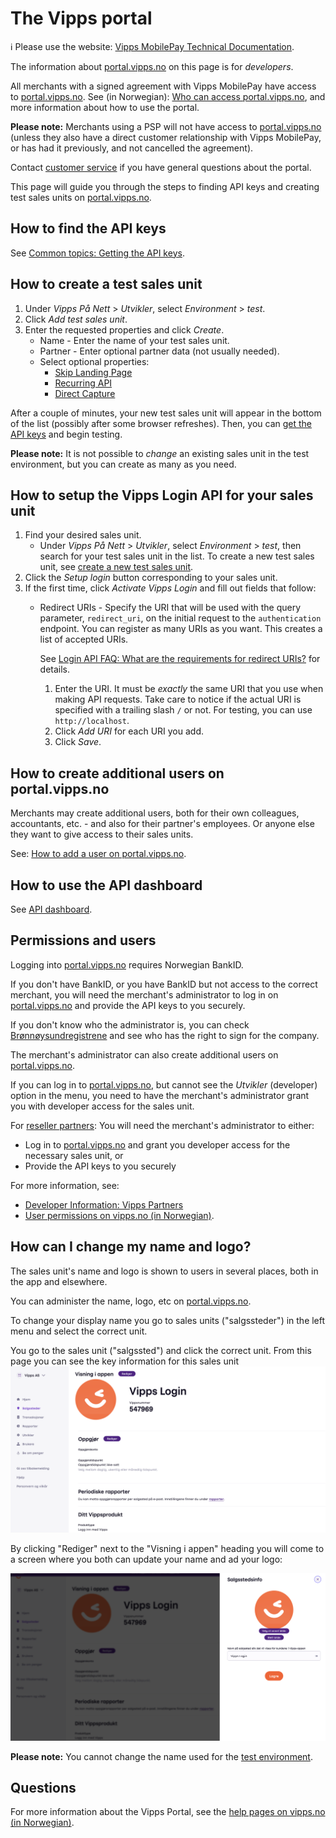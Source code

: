 <!-- START_METADATA
---
title: Vipps portal
sidebar_position: 140
pagination_next: null
pagination_prev: null
---
END_METADATA -->

# The Vipps portal

<!-- START_COMMENT -->
ℹ️ Please use the website:
[Vipps MobilePay Technical Documentation](https://developer.vippsmobilepay.com/docs/vipps-developers/).
<!-- END_COMMENT -->

The information about
[portal.vipps.no](https://portal.vipps.no)
on this page is for _developers_. 

All merchants with a signed agreement with Vipps MobilePay have access to
[portal.vipps.no](https://portal.vipps.no).
See (in Norwegian):
[Who can access portal.vipps.no](https://vipps.no/hjelp/vipps/kundeforholdet-mitt/hvem-kan-logge-inn-i-vippsportalen/),
and more information about how to use the portal.

**Please note:** Merchants using a PSP will not have access to
[portal.vipps.no](https://portal.vipps.no)
(unless they also have
a direct customer relationship with Vipps MobilePay,
or has had it previously, and not cancelled the agreement).

Contact
[customer service](https://vipps.no/kontakt-oss/)
if you have general questions about the portal.

This page will guide you through the steps to finding API keys and creating
test sales units on
[portal.vipps.no](https://portal.vipps.no).

## How to find the API keys

See [Common topics: Getting the API keys](https://developer.vippsmobilepay.com/docs/vipps-developers/common-topics/api-keys#getting-the-api-keys).

## How to create a test sales unit

1. Under _Vipps På Nett_ > _Utvikler_, select _Environment_ > _test_.
1. Click _Add test sales unit_.
1. Enter the requested properties and click _Create_.
   * Name - Enter the name of your test sales unit.
   * Partner - Enter optional partner data (not usually needed).
   * Select optional properties:
     * [Skip Landing Page](../faqs/vipps-landing-page-faq.md#is-it-possible-to-skip-the-landing-page)
     * [Recurring API](https://developer.vippsmobilepay.com/docs/APIs/recurring-api)
     * [Direct Capture](../common-topics/reserve-and-capture.md#direct-capture)

After a couple of minutes, your new test sales unit will appear in the bottom of the list (possibly after some browser refreshes).
Then, you can [get the API keys](../common-topics/api-keys.md#getting-the-api-keys) and begin testing.

**Please note:** It is not possible to _change_ an existing sales unit in the test environment,
but you can create as many as you need.

## How to setup the Vipps Login API for your sales unit

1. Find your desired sales unit.
   * Under _Vipps På Nett_ > _Utvikler_, select _Environment_ > _test_, then search for your test sales unit in the list. To create a new test sales unit, see
     [create a new test sales unit](#how-to-create-a-test-sales-unit).
1. Click the _Setup login_ button corresponding to your sales unit.
1. If the first time, click _Activate Vipps Login_ and fill out fields that follow:
    * Redirect URIs - Specify the URI that will be used with
      the query parameter, `redirect_uri`, on the initial request to the `authentication`
      endpoint. You can register as many URIs as you want. 
      This creates a list of accepted URIs.
       
      See [Login API FAQ: What are the requirements for redirect URIs?](https://developer.vippsmobilepay.com/docs/APIs/login-api/vipps-login-api-faq#what-are-the-requirements-for-redirect-uris) for details.
      1. Enter the URI. It must be _exactly_ the same URI that you use when making API requests.
        Take care to notice if the actual URI is specified with a trailing slash `/` or not.
        For testing, you can use `http://localhost`.
      2. Click _Add URI_ for each URI you add.
      3. Click _Save_.


## How to create additional users on portal.vipps.no

Merchants may create additional users, both for their own colleagues,
accountants, etc. - and also for their partner's employees.
Or anyone else they want to give access to their sales units.

See:
[How to add a user on portal.vipps.no](https://developer.vippsmobilepay.com/docs/vipps-partner/add-portal-user).

## How to use the API dashboard

See [API dashboard](api-dashboard.md).

## Permissions and users

Logging into [portal.vipps.no](https://portal.vipps.no) requires Norwegian BankID.

If you don't have BankID, or you have BankID but not access to the correct merchant,
you will need the merchant's administrator to log in on
[portal.vipps.no](https://portal.vipps.no)
and provide the API keys to you securely.

If you don't know who the administrator is, you can check
[Brønnøysundregistrene](https://www.brreg.no)
and see who has the right to sign for the company.

The merchant's administrator can also create additional users on
[portal.vipps.no](https://portal.vipps.no).

If you can log in to [portal.vipps.no](https://portal.vipps.no), but cannot see
the _Utvikler_ (developer) option in the menu, you need to have the
merchant's administrator grant you with developer access for the sales unit.

For
[reseller partners](https://developer.vippsmobilepay.com/docs/vipps-partner):
You will need the merchant's administrator to either:

* Log in to
  [portal.vipps.no](https://portal.vipps.no)
  and grant you developer access for the necessary sales unit, or
* Provide the API keys to you securely

For more information, see:

* [Developer Information: Vipps Partners](https://developer.vippsmobilepay.com/docs/vipps-partner)
* [User permissions on vipps.no (in Norwegian)](https://vipps.no/hjelp/vipps/kundeforholdet-mitt/hvilke-tilganger-kan-vi-opprette-i-vippsportalen/).

## How can I change my name and logo?

The sales unit's name and logo is shown to users in several places, both in
the app and elsewhere.

You can administer the name, logo, etc on
[portal.vipps.no](https://portal.vipps.no).

To change your display name you go to sales units ("salgssteder") in the
left menu and select the correct unit. 

You go to the sales unit ("salgssted") and click the correct unit. From this
page you can see the key information for this sales unit
![See sales unit info](images/Sales_unit_see_info.png)

By clicking "Rediger" next to the "Visning i appen" heading you will come to a
screen where you both can update your name and ad your logo:

![By clicking "Rediger" next to the "Visning i appen" heading you will come to a screen where you both can update your name and ad you logo:](images/Sales_unit_change_name_and_logo.png)

**Please note:** You cannot change the name used for the
[test environment](https://developer.vippsmobilepay.com/docs/vipps-developers/test-environment/).

## Questions

For more information about the Vipps Portal, see the
[help pages on vipps.no (in Norwegian)](https://vipps.no/hjelp/vipps/kundeforholdet-mitt/hva-får-jeg-tilgang-til-når-jeg-logger-meg-inn-på-vippsportalen/).
